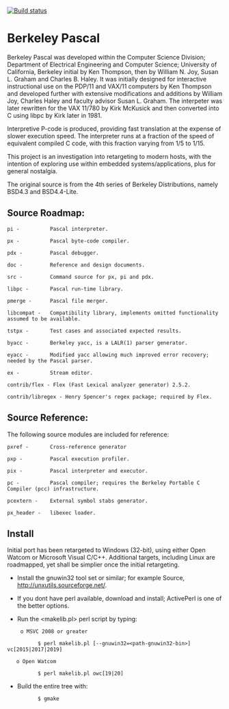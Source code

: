 [![Build status](https://ci.appveyor.com/api/projects/status/9tul3xfsk7og2cvy?svg=true)](https://ci.appveyor.com/project/adamyg/berkeley-pascal)

# Berkeley Pascal

Berkeley Pascal was developed within the Computer Science Division; Department of Electrical Engineering and Computer Science;
University of California, Berkeley initial by Ken Thompson, then by William N. Joy, Susan L. Graham and Charles B. Haley. It was initially designed for interactive instructional use on the PDP/11 and VAX/11 computers by Ken Thompson and developed further with extensive modifications and additions by William Joy, Charles Haley and faculty advisor Susan L. Graham. The interpeter was later rewritten for the VAX 11/780 by Kirk McKusick and then converted into C using libpc by Kirk later in 1981.

Interpretive P-code is produced, providing fast translation at the expense of slower execution speed. The interpreter runs at a fraction of the speed of equivalent compiled C code, with this fraction varying from 1/5 to 1/15.

This project is an investigation into retargeting to modern hosts, with the intention of exploring use within embedded systems/applications, plus for general nostalgia.  

The original source is from the 4th series of Berkeley Distributions, namely BSD4.3 and BSD4.4-Lite.

## Source Roadmap:

    pi -          Pascal interpreter.

    px -          Pascal byte-code compiler.
 
    pdx -         Pascal debugger.

    doc -         Reference and design documents.
 
    src -         Command source for px, pi and pdx.

    libpc -       Pascal run-time library.
    
    pmerge -      Pascal file merger.

    libcompat -   Compatibility library, implements omitted functionality assumed to be available.

    tstpx -       Test cases and associated expected results.
 
    byacc -       Berkeley yacc, is a LALR(1) parser generator.

    eyacc -       Modified yacc allowing much improved error recovery; needed by the Pascal parser.
    
    ex -          Stream editor.    
  
    contrib/flex - Flex (Fast Lexical analyzer generator) 2.5.2.
    
    contrib/libregex - Henry Spencer's regex package; required by Flex.

## Source Reference:

The following source modules are included for reference: 
   
    pxref -       Cross-reference generator

    pxp -         Pascal execution profiler.

    pix -         Pascal interpreter and executor.

    pc -          Pascal compiler; requires the Berkeley Portable C Compiler (pcc) infrastructure.

    pcextern -    External symbol stabs generator.

    px_header -   libexec loader. 
 
 
## Install
 
Initial port has been retargeted to Windows (32-bit), using either Open Watcom or Microsoft Visual C/C++.
Additional targets, including Linux are roadmapped, yet shall be simplier once the initial retargeting.
  
* Install the gnuwin32 tool set or similar; for example Source, http://unxutils.sourceforge.net/.

* If you dont have perl available, download and install; ActivePerl is one of the better options. 

* Run the <makelib.pl> perl script by typing:

       o MSVC 2008 or greater

```
          $ perl makelib.pl [--gnuwin32=<path-gnuwin32-bin>] vc[2015|2017|2019]
```

       o Open Watcom

```
          $ perl makelib.pl owc[19|20]
```

* Build the entire tree with:

```
          $ gmake
```
